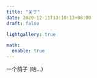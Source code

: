 ```yaml
---
title: "关于"
date: 2020-12-11T13:10:13+08:00
draft: false

lightgallery: true

math:
  enable: true
---
```


一个鸽子
(咕...)
